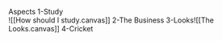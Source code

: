 Aspects
1-Study  
![[How should I study.canvas]]
2-The Business
3-Looks![[The Looks.canvas]]
4-Cricket
